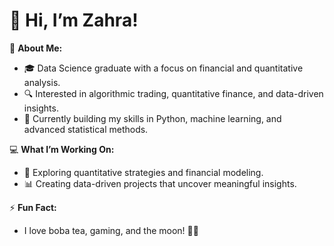 
# 👋 Hi, I’m Zahra!

🌟 **About Me:**
- 🎓 Data Science graduate with a focus on financial and quantitative analysis.
- 🔍 Interested in algorithmic trading, quantitative finance, and data-driven insights.
- 🌱 Currently building my skills in Python, machine learning, and advanced statistical methods.

💻 **What I’m Working On:**
- 🚀 Exploring quantitative strategies and financial modeling.
- 📊 Creating data-driven projects that uncover meaningful insights.

⚡ **Fun Fact:**
- I love boba tea, gaming, and the moon! 🌙🌌
